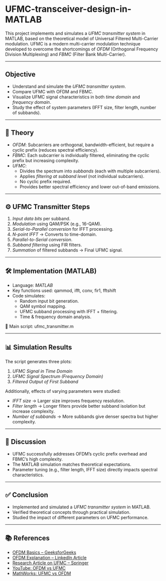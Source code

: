 # UFMC-transceiver-design-in-MATLAB 

This project implements and simulates a *UFMC transmitter system* in MATLAB, based on the theoretical model of Universal Filtered Multi-Carrier modulation. UFMC is a modern multi-carrier modulation technique developed to overcome the shortcomings of *OFDM* (Orthogonal Frequency Division Multiplexing) and *FBMC* (Filter Bank Multi-Carrier).  

---

## Objective
- Understand and simulate the *UFMC transmitter system*.  
- Compare UFMC with OFDM and FBMC.  
- Visualize UFMC signal characteristics in both *time domain* and *frequency domain*.  
- Study the effect of system parameters (IFFT size, filter length, number of subbands).  

---

## 📖 Theory
- *OFDM*: Subcarriers are orthogonal, bandwidth-efficient, but require a cyclic prefix (reduces spectral efficiency).  
- *FBMC*: Each subcarrier is individually filtered, eliminating the cyclic prefix but increasing complexity.  
- *UFMC*:  
  - Divides the spectrum into *subbands* (each with multiple subcarriers).  
  - Applies *filtering at subband level* (not individual subcarriers).  
  - No cyclic prefix required.  
  - Provides better spectral efficiency and lower out-of-band emissions.  

---

## ⚙ UFMC Transmitter Steps
1. *Input data bits* per subband.  
2. *Modulation* using QAM/PSK (e.g., 16-QAM).  
3. *Serial-to-Parallel conversion* for IFFT processing.  
4. *N-point IFFT* → Converts to time-domain.  
5. *Parallel-to-Serial conversion*.  
6. *Subband filtering* using FIR filters.  
7. *Summation* of filtered subbands → Final UFMC signal.  

---

## 🛠 Implementation (MATLAB)
- Language: *MATLAB*  
- Key functions used: qammod, ifft, conv, fir1, fftshift  
- Code simulates:
  - Random input bit generation.  
  - QAM symbol mapping.  
  - UFMC subband processing with IFFT + filtering.  
  - Time & frequency domain analysis.  

📂 Main script: ufmc_transmitter.m  

---

## 📊 Simulation Results
The script generates three plots:
1. *UFMC Signal in Time Domain*  
2. *UFMC Signal Spectrum (Frequency Domain)*  
3. *Filtered Output of First Subband*  

Additionally, effects of varying parameters were studied:
- *IFFT size* → Larger size improves frequency resolution.  
- *Filter length* → Longer filters provide better subband isolation but increase complexity.  
- *Number of subbands* → More subbands give denser spectra but higher complexity.  

---

## 📝 Discussion
- UFMC successfully addresses OFDM’s cyclic prefix overhead and FBMC’s high complexity.  
- The MATLAB simulation matches theoretical expectations.  
- Parameter tuning (e.g., filter length, IFFT size) directly impacts spectral characteristics.  

---

## ✅ Conclusion
- Implemented and simulated a *UFMC transmitter system* in MATLAB.  
- Verified theoretical concepts through practical simulation.  
- Studied the impact of different parameters on UFMC performance.  

---

## 📚 References
- [OFDM Basics – GeeksforGeeks](https://www.geeksforgeeks.org/orthogonal-frequency-division-multiplexing-ofdm/)  
- [OFDM Explanation – LinkedIn Article](https://www.linkedin.com/pulse/ofdm-orthogonal-frequency-division-multiplexing-fpgas-juan-abelaira)  
- [Research Article on UFMC – Springer](https://link.springer.com/chapter/10.1007/978-981-16-6624-7_35)  
- [YouTube: OFDM vs UFMC](https://www.youtube.com/watch?v=zhMST8bX_fY)  
- [MathWorks: UFMC vs OFDM](https://www.mathworks.com/help/comm/ug/ufmc-vs-ofdm-modulation.html)  

